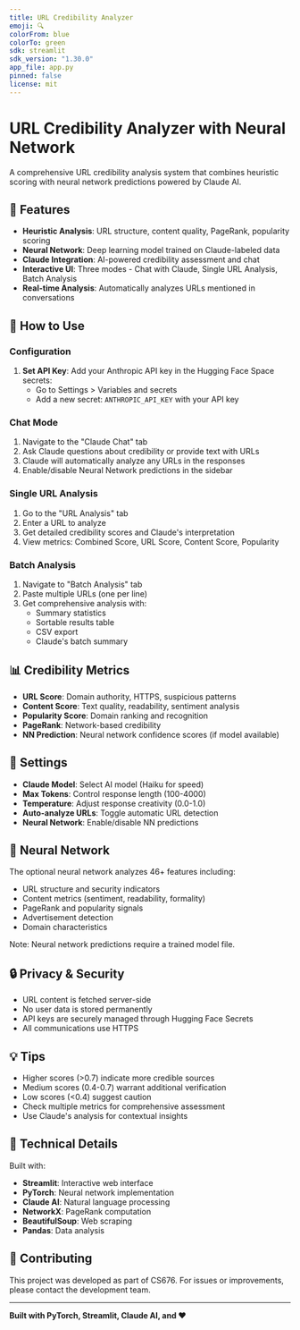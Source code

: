 ```yaml
---
title: URL Credibility Analyzer
emoji: 🔍
colorFrom: blue
colorTo: green
sdk: streamlit
sdk_version: "1.30.0"
app_file: app.py
pinned: false
license: mit
---
```


# URL Credibility Analyzer with Neural Network

A comprehensive URL credibility analysis system that combines heuristic scoring with neural network predictions powered by Claude AI.

## 🌟 Features

- **Heuristic Analysis**: URL structure, content quality, PageRank, popularity scoring
- **Neural Network**: Deep learning model trained on Claude-labeled data
- **Claude Integration**: AI-powered credibility assessment and chat
- **Interactive UI**: Three modes - Chat with Claude, Single URL Analysis, Batch Analysis
- **Real-time Analysis**: Automatically analyzes URLs mentioned in conversations

## 🚀 How to Use

### Configuration

1. **Set API Key**: Add your Anthropic API key in the Hugging Face Space secrets:
   - Go to Settings > Variables and secrets
   - Add a new secret: `ANTHROPIC_API_KEY` with your API key

### Chat Mode

1. Navigate to the "Claude Chat" tab
2. Ask Claude questions about credibility or provide text with URLs
3. Claude will automatically analyze any URLs in the responses
4. Enable/disable Neural Network predictions in the sidebar

### Single URL Analysis

1. Go to the "URL Analysis" tab
2. Enter a URL to analyze
3. Get detailed credibility scores and Claude's interpretation
4. View metrics: Combined Score, URL Score, Content Score, Popularity

### Batch Analysis

1. Navigate to "Batch Analysis" tab
2. Paste multiple URLs (one per line)
3. Get comprehensive analysis with:
   - Summary statistics
   - Sortable results table
   - CSV export
   - Claude's batch summary

## 📊 Credibility Metrics

- **URL Score**: Domain authority, HTTPS, suspicious patterns
- **Content Score**: Text quality, readability, sentiment analysis
- **Popularity Score**: Domain ranking and recognition
- **PageRank**: Network-based credibility
- **NN Prediction**: Neural network confidence scores (if model available)

## 🎯 Settings

- **Claude Model**: Select AI model (Haiku for speed)
- **Max Tokens**: Control response length (100-4000)
- **Temperature**: Adjust response creativity (0.0-1.0)
- **Auto-analyze URLs**: Toggle automatic URL detection
- **Neural Network**: Enable/disable NN predictions

## 🧠 Neural Network

The optional neural network analyzes 46+ features including:
- URL structure and security indicators
- Content metrics (sentiment, readability, formality)
- PageRank and popularity signals
- Advertisement detection
- Domain characteristics

Note: Neural network predictions require a trained model file.

## 🔒 Privacy & Security

- URL content is fetched server-side
- No user data is stored permanently
- API keys are securely managed through Hugging Face Secrets
- All communications use HTTPS

## 💡 Tips

- Higher scores (>0.7) indicate more credible sources
- Medium scores (0.4-0.7) warrant additional verification
- Low scores (<0.4) suggest caution
- Check multiple metrics for comprehensive assessment
- Use Claude's analysis for contextual insights

## 📝 Technical Details

Built with:
- **Streamlit**: Interactive web interface
- **PyTorch**: Neural network implementation
- **Claude AI**: Natural language processing
- **NetworkX**: PageRank computation
- **BeautifulSoup**: Web scraping
- **Pandas**: Data analysis

## 🤝 Contributing

This project was developed as part of CS676. For issues or improvements, please contact the development team.

---

**Built with PyTorch, Streamlit, Claude AI, and ❤️**
